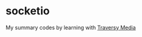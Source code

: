# socketio

My summary codes by learning with [Traversy Media](https://www.youtube.com/watch?v=tHbCkikFfDE)